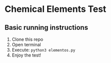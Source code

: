 # Chemical Elements Test

## Basic running instructions

1. Clone this repo
2. Open terminal
3. Execute: `python3 elementos.py`
4. Enjoy the test!
